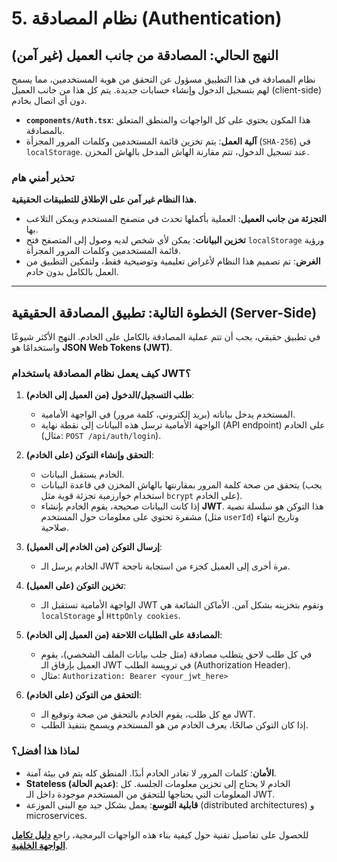 # 5. نظام المصادقة (Authentication)

## النهج الحالي: المصادقة من جانب العميل (غير آمن)

نظام المصادقة في هذا التطبيق مسؤول عن التحقق من هوية المستخدمين، مما يسمح لهم بتسجيل الدخول وإنشاء حسابات جديدة. يتم كل هذا من جانب العميل (client-side) دون أي اتصال بخادم.

- **`components/Auth.tsx`**: هذا المكون يحتوي على كل الواجهات والمنطق المتعلق بالمصادقة.
- **آلية العمل**: يتم تخزين قائمة المستخدمين وكلمات المرور المجزأة (`SHA-256`) في `localStorage`. عند تسجيل الدخول، تتم مقارنة الهاش المدخل بالهاش المخزن.

### تحذير أمني هام

**هذا النظام غير آمن على الإطلاق للتطبيقات الحقيقية.**
- **التجزئة من جانب العميل**: العملية بأكملها تحدث في متصفح المستخدم ويمكن التلاعب بها.
- **تخزين البيانات**: يمكن لأي شخص لديه وصول إلى المتصفح فتح `localStorage` ورؤية قائمة المستخدمين وكلمات المرور المجزأة.
- **الغرض**: تم تصميم هذا النظام لأغراض تعليمية وتوضيحية فقط، ولتمكين التطبيق من العمل بالكامل بدون خادم.

---

## الخطوة التالية: تطبيق المصادقة الحقيقية (Server-Side)

في تطبيق حقيقي، يجب أن تتم عملية المصادقة بالكامل على الخادم. النهج الأكثر شيوعًا واستخدامًا هو **JSON Web Tokens (JWT)**.

### كيف يعمل نظام المصادقة باستخدام JWT؟

1.  **طلب التسجيل/الدخول (من العميل إلى الخادم)**:
    - المستخدم يدخل بياناته (بريد إلكتروني، كلمة مرور) في الواجهة الأمامية.
    - الواجهة الأمامية ترسل هذه البيانات إلى نقطة نهاية (API endpoint) على الخادم (مثال: `POST /api/auth/login`).

2.  **التحقق وإنشاء التوكن (على الخادم)**:
    - الخادم يستقبل البيانات.
    - يتحقق من صحة كلمة المرور بمقارنتها بالهاش المخزن في قاعدة البيانات (يجب استخدام خوارزمية تجزئة قوية مثل `bcrypt` على الخادم).
    - إذا كانت البيانات صحيحة، يقوم الخادم بإنشاء **JWT**. هذا التوكن هو سلسلة نصية مشفرة تحتوي على معلومات حول المستخدم (مثل `userId`) وتاريخ انتهاء صلاحية.

3.  **إرسال التوكن (من الخادم إلى العميل)**:
    - الخادم يرسل الـ JWT مرة أخرى إلى العميل كجزء من استجابة ناجحة.

4.  **تخزين التوكن (على العميل)**:
    - الواجهة الأمامية تستقبل الـ JWT وتقوم بتخزينه بشكل آمن. الأماكن الشائعة هي `localStorage` أو `HttpOnly cookies`.

5.  **المصادقة على الطلبات اللاحقة (من العميل إلى الخادم)**:
    - في كل طلب لاحق يتطلب مصادقة (مثل جلب بيانات الملف الشخصي)، يقوم العميل بإرفاق الـ JWT في ترويسة الطلب (Authorization Header).
    - مثال: `Authorization: Bearer <your_jwt_here>`

6.  **التحقق من التوكن (على الخادم)**:
    - مع كل طلب، يقوم الخادم بالتحقق من صحة وتوقيع الـ JWT.
    - إذا كان التوكن صالحًا، يعرف الخادم من هو المستخدم ويسمح بتنفيذ الطلب.

### لماذا هذا أفضل؟

- **الأمان**: كلمات المرور لا تغادر الخادم أبدًا. المنطق كله يتم في بيئة آمنة.
- **Stateless (عديم الحالة)**: الخادم لا يحتاج إلى تخزين معلومات الجلسة. كل المعلومات التي يحتاجها للتحقق من المستخدم موجودة داخل الـ JWT.
- **قابلية التوسع**: يعمل بشكل جيد مع البنى الموزعة (distributed architectures) و microservices.

للحصول على تفاصيل تقنية حول كيفية بناء هذه الواجهات البرمجية، راجع **[دليل تكامل الواجهة الخلفية](./09-backend-integration.md)**.